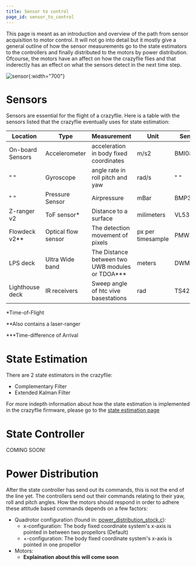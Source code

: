 ```yaml
---
title: Sensor to control
page_id: sensor_to_control
---
```


This page is meant as an introduction and overview of the path from
sensor acquisition to motor control. It will not go into detail but it
mostly give a general outline of how the sensor measurements go to the 
state estimators to the controllers and finally distributed to the motors
by power distribution. Ofcourse, the motors have an affect on how the 
crazyflie flies and that inderectly has an effect on what the sensors
detect in the next time step.

![sensor](/images/sensors_to_motors.png){:width="700"}

Sensors
==================
Sensors are essential for the flight of a crazyflie. Here is a table with the sensors
 listed that the crazyflie eventually uses for state estimation:

| Location | Type | Measurement | Unit | Sensor | driver |
| -------- | ----- | ---------- | ----- | ----- | ---- |
| On-board Sensors | Accelerometer | acceleration in body fixed coordinates | m/s2 | BMI088 | [sensors_bmi088_bmp388.c](https://github.com/bitcraze/crazyflie-firmware/src/hal/src/sensors_bmi088_bmp388.c) |
| " "  | Gyroscope | angle rate in roll pitch and yaw | rad/s | " " | " " |
|  " "  | Pressure Sensor | Airpressure | mBar | BMP388 | " "|
| Z-ranger v2 | ToF sensor* | Distance to a surface | milimeters | VL53L1x | [vl53l1x.c](https://github.com/bitcraze/crazyflie-firmware/src/drivers/src/vl53l1x.c)
| Flowdeck v2** | Optical flow sensor | The detection movement of pixels | px per timesample |PMW3901 | [pmw3901.c](https://github.com/bitcraze/crazyflie-firmware/src/drivers/src/pmw3901.c)
| LPS deck | Ultra Wide band | The Distance between two UWB modules or TDOA*** |meters|DWM1000| [locodeck.c](https://github.com/bitcraze/crazyflie-firmware/src/deck/drivers/src/locodeck.c)|
| Lighthouse deck | IR receivers | Sweep angle of htc vive basestations | rad | TS4231 |  [lighthouse.c](https://github.com/bitcraze/crazyflie-firmware/src/deck/drivers/src/lighthouse.c)|

*Time-of-Flight

**Also contains a laser-ranger

***Time-difference of Arrival

State Estimation
=============

There are 2 state estimators in the crazyflie:
* Complementary Filter
* Extended Kalman Filter

For more indepth information about how the state estimation is implemented in the crazyflie firmware, please go to the [state estimation page](/functional-areas/state_estimators/)

State Controller
==========================
COMING SOON!


Power Distribution
=============
After the state controller has send out its commands, this is not the end of the line yet.
The controllers send out their commands relating to their yaw, roll and pitch angles.
How the motors should respond in order to adhere these attitude based commands depends on a few factors:
  * Quadrotor configuration (found in: [power_distribution_stock.c](https://github.com/bitcraze/crazyflie-firmware/src/modules/src/power_distribution_stock.c)): 
    * x-configuration: The body fixed coordinate system's x-axis is pointed in between two propellors (Default)
    * +-configuration: The body fixed coordinate system's x-axis is pointed in one propellor
  * Motors:
    * **Explaination about this will come soon**


